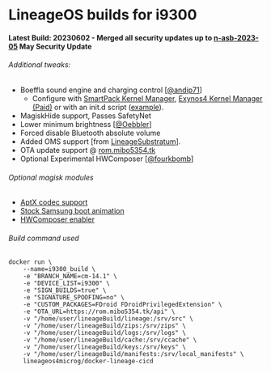 # LineageOS builds for i9300
#### Latest Build: 20230602 - Merged all security updates up to [n-asb-2023-05](https://review.lineageos.org/q/topic:n-asb-2023-05) May Security Update

###### Additional tweaks:
* Boeffla sound engine and charging control [[@andip71](https://github.com/andip71)]
   * Configure with [SmartPack Kernel Manager](https://f-droid.org/en/packages/com.smartpack.kernelmanager/), [Exynos4 Kernel Manager (Paid)](https://play.google.com/store/apps/details?id=com.html6405.boefflakernelconfig) or with an init.d script ([example](https://forum.xda-developers.com/t/rom-unofficial-8-1-0-lineageos-15-1-beta-6-03-2019.3862953/page-12#post-78269922)).
* MagiskHide support, Passes SafetyNet
* Lower minimum brightness [[@Oebbler](https://github.com/Mibo5354/android_kernel_samsung_smdk4412/commit/0d207185ac260a6816760cae405b6941b2015918)]
* Forced disable Bluetooth absolute volume 
* Added OMS support [from [LineageSubstratum](https://github.com/LineageSubstratum)]. 
* OTA update support @ [rom.mibo5354.tk](https://rom.mibo5354.tk/builds/full/)
* Optional Experimental HWComposer [[@fourkbomb](https://forum.xda-developers.com/galaxy-s3/orig-development/experimental-lineageos-14-1-i9300-t3696500)]

###### Optional magisk modules
* [AptX codec support](https://github.com/Mibo5354/i9300_builds/raw/master/Magisk%20Modules/magisk-module-op3aptx.zip)
* [Stock Samsung boot animation](https://github.com/Mibo5354/i9300_builds/raw/master/Magisk%20Modules/magisk-samsung-stock-boot-animation.zip)
* [HWComposer enabler](https://github.com/Mibo5354/i9300_builds/raw/master/Magisk%20Modules/Systemless_HWC.zip)


###### Build command used
```
docker run \
    --name=i9300_build \
    -e "BRANCH_NAME=cm-14.1" \
    -e "DEVICE_LIST=i9300" \
    -e "SIGN_BUILDS=true" \
    -e "SIGNATURE_SPOOFING=no" \
    -e "CUSTOM_PACKAGES=FDroid FDroidPrivilegedExtension" \
    -e "OTA_URL=https://rom.mibo5354.tk/api" \
    -v "/home/user/lineageBuild/lineage:/srv/src" \
    -v "/home/user/lineageBuild/zips:/srv/zips" \
    -v "/home/user/lineageBuild/logs:/srv/logs" \
    -v "/home/user/lineageBuild/cache:/srv/ccache" \
    -v "/home/user/lineageBuild/keys:/srv/keys" \
    -v "/home/user/lineageBuild/manifests:/srv/local_manifests" \
    lineageos4microg/docker-lineage-cicd
```
